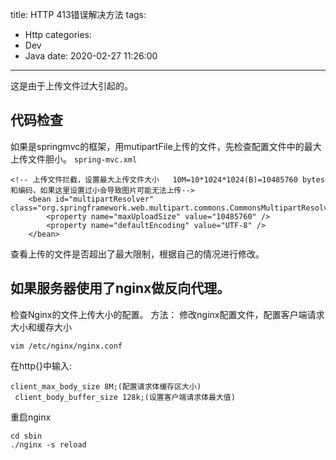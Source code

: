 title: HTTP 413错误解决方法
tags:
  - Http
categories:
  - Dev
  - Java
date: 2020-02-27 11:26:00

---

<!-- more -->
这是由于上传文件过大引起的。

## 代码检查
如果是springmvc的框架，用mutipartFile上传的文件，先检查配置文件中的最大上传文件胆小。
`spring-mvc.xml`
```
<!-- 上传文件拦截，设置最大上传文件大小   10M=10*1024*1024(B)=10485760 bytes 和编码，如果这里设置过小会导致图片可能无法上传-->
    <bean id="multipartResolver" class="org.springframework.web.multipart.commons.CommonsMultipartResolver">
        <property name="maxUploadSize" value="10485760" />
        <property name="defaultEncoding" value="UTF-8" />
    </bean>
```
查看上传的文件是否超出了最大限制，根据自己的情况进行修改。

## 如果服务器使用了nginx做反向代理。
检查Nginx的文件上传大小的配置。
方法：
修改nginx配置文件，配置客户端请求大小和缓存大小
```
vim /etc/nginx/nginx.conf
```
在http{}中输入:
```
client_max_body_size 8M;(配置请求体缓存区大小) 
 client_body_buffer_size 128k;(设置客户端请求体最大值) 
```
重启nginx
```
cd sbin
./nginx -s reload
```